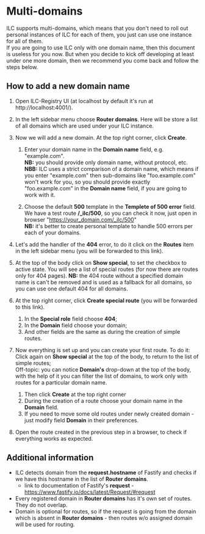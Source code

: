 # Multi-domains

ILC supports multi-domains, which means that you don't need to roll out personal instances of ILC for each of them, you just can use one instance for all of them.  
If you are going to use ILC only with one domain name, then this document is useless for you now. But when you decide to kick off developing at least under one more domain, then we recommend you come back and follow the steps below.

## How to add a new domain name

1. Open ILC-Registry UI (at localhost by default it's run at http://localhost:4001/).

1. In the left sidebar menu choose **Router domains**. Here will be store a list of all domains which are used under your ILC instance.

1. Now we will add a new domain. At the top right corner, click **Create**.

    1. Enter your domain name in the **Domain name** field, e.g. "example.com".  
    **NB:** you should provide only domain name, without protocol, etc.  
    **NBB:** ILC uses a strict comparison of a domain name, which means if you enter "example.com" then sub-domains like "foo.example.com" won't work for you, so you should provide exactly "foo.example.com" in the **Domain name** field, if you are going to work with it.

    1. Choose the default **500** template in the **Templete of 500 error** field. We have a test route **/_ilc/500**, so you can check it now, just open in browser "https://your_domain.com/_ilc/500"  
    **NB:** it's better to create personal template to handle 500 errors per each of your domains.

1. Let's add the handler of the **404** error, to do it click on the **Routes** item in the left sidebar menu (you will be forwarded to this link).

1. At the top of the body click on **Show special**, to set the checkbox to active state. You will see a list of special routes (for now there are routes only for 404 pages).
**NB:** the 404 route without a specified domain name is can't be removed and is used as a fallback for all domains, so you can use one default 404 for all domains.

1. At the top right corner, click **Create special route** (you will be forwarded to this link).
    1. In the **Special role** field choose **404**;
    1. In the **Domain** field choose your domain;
    1. And other fields are the same as during the creation of simple routes.

1. Now everything is set up and you can create your first route. To do it:
Click again on **Show special** at the top of the body, to return to the list of simple routes;  
Off-topic: you can notice **Domain's** drop-down at the top of the body, with the help of it you can filter the list of domains, to work only with routes for a particular domain name.
    1. Then click **Create** at the top right corner
    1. During the creation of a route choose your domain name in the **Domain** field.
    1. If you need to move some old routes under newly created domain - just modify field **Domain** in their preferences.

1. Open the route created in the previous step in a browser, to check if everything works as expected.

## Additional information

- ILC detects domain from the **request.hostname** of Fastify and checks if we have this hostname in the list of **Router domains**.
  - link to documentation of Fastify's **request** - https://www.fastify.io/docs/latest/Request/#request
- Every registered domain in **Router domains** has it's own set of routes. They do not overlap.
- Domain is optional for routes, so if the request is going from the domain which is absent in **Router domains** - then routes w/o assigned domain will be used for routing.
